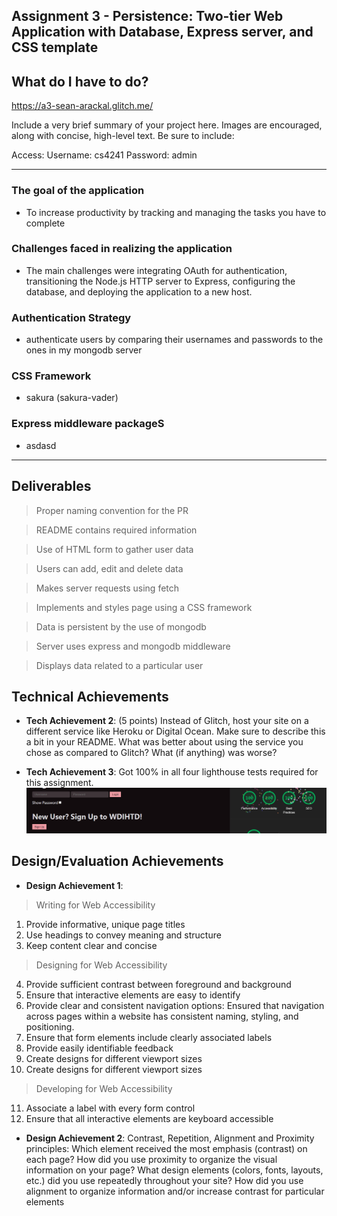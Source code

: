 Assignment 3 - Persistence: Two-tier Web Application with Database, Express server, and CSS template
---

## What do I have to do?

https://a3-sean-arackal.glitch.me/


Include a very brief summary of your project here. Images are encouraged, along with concise, high-level text. Be sure to include:

Access:
Username: cs4241
Password: admin

---

### The goal of the application
- To increase productivity by tracking and managing the tasks you have to complete

### Challenges faced in realizing the application
- The main challenges were integrating OAuth for authentication, transitioning the Node.js HTTP server to Express, configuring the database, and deploying the application to a new host.

### Authentication Strategy 
-  authenticate users by comparing their usernames and passwords to the ones in my mongodb server

### CSS Framework

- sakura (sakura-vader)

### Express middleware packageS

- asdasd

---

## Deliverables
> Proper naming convention for the PR

> README contains required information

> Use of HTML form to gather user data

> Users can add, edit and delete data

> Makes server requests using fetch

> Implements and styles page using a CSS framework

> Data is persistent by the use of mongodb

> Server uses express and mongodb middleware

> Displays data related to a particular user

## Technical Achievements
- **Tech Achievement 2**: (5 points) Instead of Glitch, host your site on a different service like Heroku or Digital Ocean. Make sure to describe this a bit in your README. What was better about using the service you chose as compared to Glitch? What (if anything) was worse?

- **Tech Achievement 3**: Got 100% in all four lighthouse tests required for this assignment.
![Lighthouse Test Scores](images/image.png)

## Design/Evaluation Achievements
- **Design Achievement 1**: 
> Writing for Web Accessibility
1. Provide informative, unique page titles
2. Use headings to convey meaning and structure
3. Keep content clear and concise
> Designing for Web Accessibility
4. Provide sufficient contrast between foreground and background
5. Ensure that interactive elements are easy to identify
6. Provide clear and consistent navigation options: Ensured that navigation across pages within a website has consistent naming, styling, and positioning.
7. Ensure that form elements include clearly associated labels
8. Provide easily identifiable feedback
9. Create designs for different viewport sizes
10. Create designs for different viewport sizes
> Developing for Web Accessibility
11. Associate a label with every form control
12. Ensure that all interactive elements are keyboard accessible

- **Design Achievement 2**: Contrast, Repetition, Alignment and Proximity principles: Which element received the most emphasis (contrast) on each page?
 How did you use proximity to organize the visual information on your page? 
 What design elements (colors, fonts, layouts, etc.) did you use repeatedly throughout your site? 
 How did you use alignment to organize information and/or increase contrast for particular elements